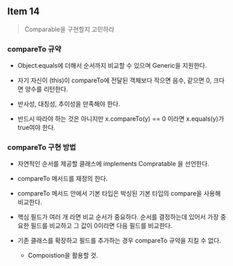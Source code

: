 ## Item 14

> Comparable을 구현할지 고민하라

### compareTo 규약

- Object.equals에 더해서 순서까지 비교할 수 있으며 Generic을 지원한다.

- 자기 자신이 (this)이 compareTo에 전달된 객체보다 작으면 음수, 같으면 0, 크다면 양수를 리턴한다.

- 반사성, 대칭성, 추이성을 만족해야 한다.

- 반드시 따라야 하는 것은 아니지만 x.compareTo(y) == 0 이라면 x.equals(y)가 true여야 한다.

### compareTo 구현 방법

- 자연적인 순서를 제공할 클래스에 implements Compratable<T> 을 선언한다.

- compareTo 메서드를 재정의 한다.

- compareTo 메서드 안에서 기본 타입은 박싱된 기본 타입의 compare을 사용해 비교한다.

- 핵심 필드가 여러 개 라면 비교 순서가 중요하다. 순서를 결정하는데 있어서 가장 중요한 필드를 비교하고 그 값이 0이라면 다음 필드를 비교한다.

- 기존 클래스를 확장하고 필드를 추가하는 경우 compareTo 규약을 지킬 수 없다.

    - Compoistion을 활용할 것.
